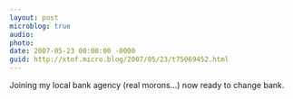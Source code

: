 ```yaml
---
layout: post
microblog: true
audio: 
photo: 
date: 2007-05-23 00:00:00 -0000
guid: http://xtof.micro.blog/2007/05/23/t75069452.html
---
```

Joining my local bank agency (real morons...)  now ready to change bank.
